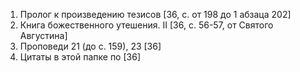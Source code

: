 1. Пролог к произведению тезисов [36, c. от 198 до 1 абзаца 202]
2. Книга божественного утешения. II [36, c. 56-57, от Святого Августина]
3. Проповеди 21 (до с. 159), 23 [36]
4. Цитаты в этой папке по [36]
